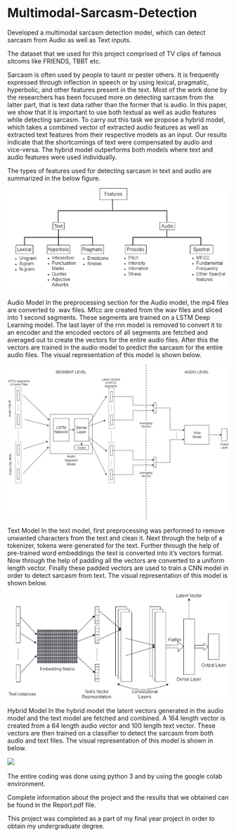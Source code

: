 # Multimodal-Sarcasm-Detection
Developed a multimodal sarcasm detection model, which can detect sarcasm from Audio as well as Text inputs. 

The dataset that we used for this project comprised of TV clips of famous sitcoms like FRIENDS, TBBT etc.

Sarcasm is often used by people to taunt or pester others. It is frequently expressed through inflection in speech or by using lexical, pragmatic, hyperbolic, and other features present in the text. Most of the work done by the researchers has been focused more on detecting sarcasm from the latter part, that is text data rather than the former that is audio. In this paper, we show that it is important to use both textual as well as audio features while detecting sarcasm. To carry out this task we propose a hybrid model, which takes a combined vector of extracted audio features as well as extracted text features from their respective models as an input. Our results indicate that the shortcomings of text were compensated by audio and vice-versa. The hybrid model outperforms both models where text and audio features were used individually.   

The types of features used for detecting sarcasm in text and audio are summarized in the below figure.

![](https://github.com/25-prerak/Multimodal-Sarcasm-Detection/blob/main/Images/1.jpg) 

Audio Model
In the preprocessing section for the Audio model, the mp4 files are converted to .wav files. Mfcc 
are created from the wav files and sliced into 1 second segments. These segments are trained on a 
LSTM Deep Learning model. The last layer of the rnn model is removed to convert it to an encoder 
and the encoded vectors of all segments are fetched and averaged out to create the vectors for the 
entire audio files. After this the vectors are trained in the audio model to predict the sarcasm for 
the entire audio files. The visual representation of this model is shown below.

![](https://github.com/25-prerak/Multimodal-Sarcasm-Detection/blob/main/Images/2.jpg)

Text Model
In the text model, first preprocessing was performed to remove unwanted characters from the text 
and clean it. Next through the help of a tokenizer, tokens were generated for the text. Further 
through the help of pre-trained word embeddings the text is converted into it’s vectors format. 
Now through the help of padding all the vectors are converted to a uniform length vector. Finally 
these padded vectors are used to train a CNN model in order to detect sarcasm from text. The 
visual representation of this model is shown below.

![](https://github.com/25-prerak/Multimodal-Sarcasm-Detection/blob/main/Images/3.jpg)

Hybrid Model
In the hybrid model the latent vectors generated in the audio model and the text model are fetched 
and combined. A 164 length vector is created from a 64 length audio vector and 100 length text 
vector. These vectors are then trained on a classifier to detect the sarcasm from both audio and text 
files. The visual representation of this model is shown in below.

![](https://github.com/25-prerak/Multimodal-Sarcasm-Detection/blob/main/Images/4.jpg)

The entire coding was done using python 3 and by using the google colab environment.

Complete information about the project and the results that we obtained can be found in the Report.pdf file.

This project was completed as a part of my final year project in order to obtain my undergraduate degree.
